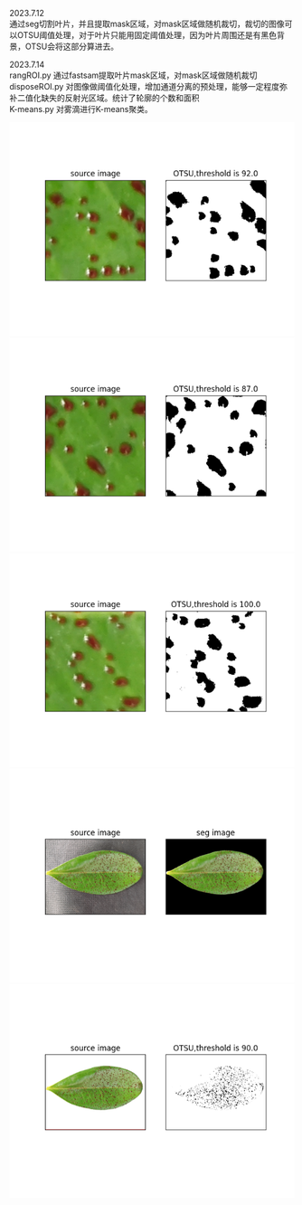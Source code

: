 2023.7.12  
通过seg切割叶片，并且提取mask区域，对mask区域做随机裁切，裁切的图像可以OTSU阈值处理，对于叶片只能用固定阈值处理，因为叶片周围还是有黑色背景，OTSU会将这部分算进去。

2023.7.14  
rangROI.py 通过fastsam提取叶片mask区域，对mask区域做随机裁切  
disposeROI.py 对图像做阈值化处理，增加通道分离的预处理，能够一定程度弥补二值化缺失的反射光区域。统计了轮廓的个数和面积  
K-means.py 对雾滴进行K-means聚类。  


![Figure_1](plt/Figure_1.png)
![Figure_2](plt/Figure_2.png)
![Figure_3](plt/Figure_3.png)
![Figure_4](plt/Figure_4.png)
![leaf_90 0_20230711_195942](plt/leaf_90.0_20230711_195942.png)
